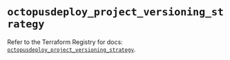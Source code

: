 # `octopusdeploy_project_versioning_strategy`

Refer to the Terraform Registry for docs: [`octopusdeploy_project_versioning_strategy`](https://registry.terraform.io/providers/octopusdeploylabs/octopusdeploy/0.43.2/docs/resources/project_versioning_strategy).
